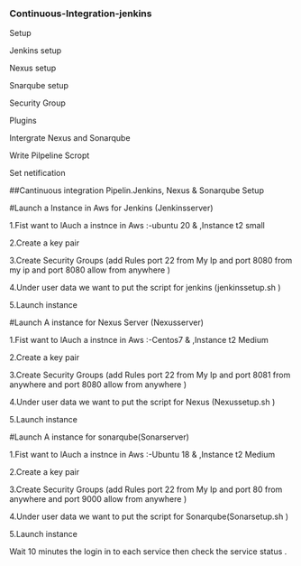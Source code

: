 ### Continuous-Integration-jenkins

Setup

Jenkins setup

Nexus setup

Snarqube setup

Security Group

Plugins

Intergrate Nexus and Sonarqube 

Write Pilpeline Scropt

Set netification

##Cantinuous integration  Pipelin.Jenkins, Nexus &amp; Sonarqube Setup

#Launch a Instance in Aws for Jenkins (Jenkinsserver)

1.Fist want to lAuch a instnce in Aws :-ubuntu 20  & ,Instance t2 small

2.Create a key pair 

3.Create Security Groups (add Rules port 22  from My Ip and port 8080 from my ip  and port 8080 allow from anywhere )

4.Under user data we want to put the script for jenkins (jenkinssetup.sh )

5.Launch instance 

#Launch A instance for Nexus Server (Nexusserver)

1.Fist want to lAuch a instnce in Aws :-Centos7 & ,Instance t2 Medium 

2.Create a key pair 

3.Create Security Groups (add Rules port 22  from My Ip and port 8081 from anywhere and port 8080 allow from anywhere )

4.Under user data we want to put the script for Nexus (Nexussetup.sh )

5.Launch instance 

#Launch A instance for sonarqube(Sonarserver)

1.Fist want to lAuch a instnce in Aws :-Ubuntu 18 & ,Instance t2 Medium 

2.Create a key pair 

3.Create Security Groups (add Rules port 22  from My Ip and port 80 from anywhere and port 9000 allow from anywhere )

4.Under user data we want to put the script for Sonarqube(Sonarsetup.sh )

5.Launch instance


Wait 10 minutes the  login in to each service then check the service status .
